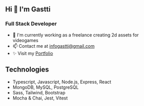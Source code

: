 ## Hi 👋 I'm Gastti 
### Full Stack Developer

- 🔭  I'm currently working as a freelance creating 2d assets for videogames
- 📫 Contact me at infogastti@gmail.com
- ✨ Visit my  [Portfolio]

## Technologies

- Typescript, Javascript, Node.js, Express, React
- MongoDB, MySQL, PostgreSQL
- Sass, Tailwind, Bootstrap
- Mocha & Chai, Jest, Vitest

[Twitter]: <https://twitter.com/gasttidev>
[Linkedin]: <https://linkedin.com/in/gastongutierrez96>
[Instagram]: <https://instagram.com/gasttidev>
[Portfolio]: <https://portfolio-gastti.vercel.app/>
